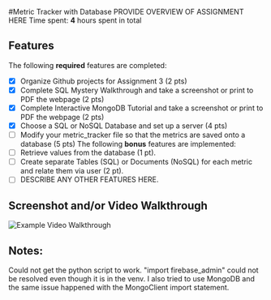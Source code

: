 #Metric Tracker with Database
PROVIDE OVERVIEW OF ASSIGNMENT HERE
Time spent: **4** hours spent in total
## Features
The following **required** features are completed:
- [X] Organize Github projects for Assignment 3 (2 pts)
- [X] Complete SQL Mystery Walkthrough and take a screenshot or print to PDF the
webpage (2 pts)
- [X] Complete Interactive MongoDB Tutorial and take a screenshot or print to PDF
the webpage (2 pts)
- [X] Choose a SQL or NoSQL Database and set up a server (4 pts)
- [ ] Modify your metric_tracker file so that the metrics are saved onto a database
(5 pts)
The following **bonus** features are implemented:
- [ ] Retrieve values from the database (1 pt).
- [ ] Create separate Tables (SQL) or Documents (NoSQL) for each metric and relate
them via user (2 pt).
- [ ] DESCRIBE ANY OTHER FEATURES HERE.
## Screenshot and/or Video Walkthrough
<img src="https://imgur.com/gallery/4rAXx5x" title='Example Video Walkthrough'
width='' alt='Example Video Walkthrough' />
## Notes:
Could not get the python script to work. "import firebase_admin" could not be resolved even though it is in the venv. 
I also tried to use MongoDB and the same issue happened with the MongoClient import statement.
